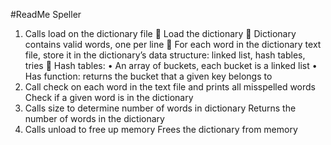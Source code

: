 #ReadMe
Speller
1.	Calls load on the dictionary file
	Load the dictionary
	Dictionary contains valid words, one per line
	For each word in the dictionary text file, store it in the dictionary’s data structure: linked list, hash tables, tries
	Hash tables:
•	An array of buckets, each bucket is a linked list
•	Has function: returns the bucket that a given key belongs to
2.	Call check on each word in the text file and prints all misspelled words
Check if a given word is in the dictionary
3.	Calls size to determine number of words in dictionary
Returns the number of words in the dictionary
4.	Calls unload to free up memory
Frees the dictionary from memory
